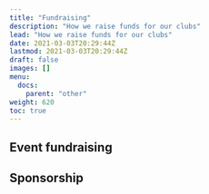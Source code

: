 ```yaml
---
title: "Fundraising"
description: "How we raise funds for our clubs"
lead: "How we raise funds for our clubs"
date: 2021-03-03T20:29:44Z
lastmod: 2021-03-03T20:29:44Z
draft: false
images: []
menu: 
  docs:
    parent: "other"
weight: 620
toc: true
---
```


## Event fundraising

## Sponsorship
